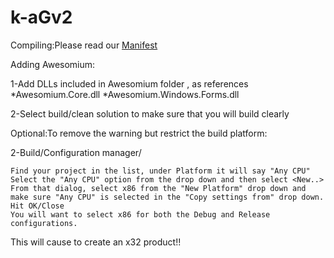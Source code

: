 # k-aGv2

Compiling:Please read our [Manifest](https://github.com/k-aGv/manifest)



Adding Awesomium:

1-Add DLLs included in Awesomium folder , as references
*Awesomium.Core.dll
*Awesomium.Windows.Forms.dll

2-Select build/clean solution to make sure that you will build clearly

Optional:To remove the warning but restrict the build platform:

2-Build/Configuration manager/

    Find your project in the list, under Platform it will say "Any CPU"
    Select the "Any CPU" option from the drop down and then select <New..>
    From that dialog, select x86 from the "New Platform" drop down and make sure "Any CPU" is selected in the "Copy settings from" drop down.
    Hit OK/Close
    You will want to select x86 for both the Debug and Release configurations.

This will cause to create an x32 product!!
